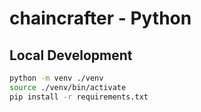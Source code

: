 # chaincrafter - Python

## Local Development

```bash
python -m venv ./venv
source ./venv/bin/activate
pip install -r requirements.txt
```

